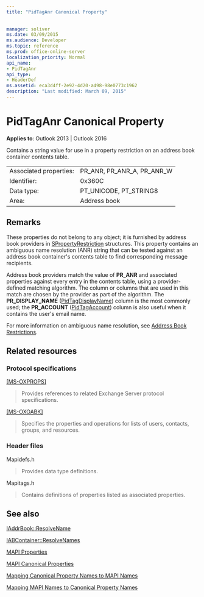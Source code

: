 ```yaml
---
title: "PidTagAnr Canonical Property"
 
 
manager: soliver
ms.date: 03/09/2015
ms.audience: Developer
ms.topic: reference
ms.prod: office-online-server
localization_priority: Normal
api_name:
- PidTagAnr
api_type:
- HeaderDef
ms.assetid: eca3d4ff-2e92-4d20-a498-98e0773c1962
description: "Last modified: March 09, 2015"
---
```


# PidTagAnr Canonical Property

  
  
**Applies to**: Outlook 2013 | Outlook 2016 
  
Contains a string value for use in a property restriction on an address book container contents table. 
  
|||
|:-----|:-----|
|Associated properties:  <br/> |PR_ANR, PR_ANR_A, PR_ANR_W  <br/> |
|Identifier:  <br/> |0x360C  <br/> |
|Data type:  <br/> |PT_UNICODE, PT_STRING8  <br/> |
|Area:  <br/> |Address book  <br/> |
   
## Remarks

These properties do not belong to any object; it is furnished by address book providers in [SPropertyRestriction](spropertyrestriction.md) structures. This property contains an ambiguous name resolution (ANR) string that can be tested against an address book container's contents table to find corresponding message recipients. 
  
Address book providers match the value of **PR_ANR** and associated properties against every entry in the contents table, using a provider-defined matching algorithm. The column or columns that are used in this match are chosen by the provider as part of the algorithm. The **PR_DISPLAY_NAME** ([PidTagDisplayName](pidtagdisplayname-canonical-property.md)) column is the most commonly used; the **PR_ACCOUNT** ([PidTagAccount](pidtagaccount-canonical-property.md)) column is also useful when it contains the user's email name. 
  
For more information on ambiguous name resolution, see [Address Book Restrictions](address-book-restrictions.md). 
  
## Related resources

### Protocol specifications

[[MS-OXPROPS]](https://msdn.microsoft.com/library/f6ab1613-aefe-447d-a49c-18217230b148%28Office.15%29.aspx)
  
> Provides references to related Exchange Server protocol specifications.
    
[[MS-OXOABK]](https://msdn.microsoft.com/library/f4cf9b4c-9232-4506-9e71-2270de217614%28Office.15%29.aspx)
  
> Specifies the properties and operations for lists of users, contacts, groups, and resources.
    
### Header files

Mapidefs.h
  
> Provides data type definitions.
    
Mapitags.h
  
> Contains definitions of properties listed as associated properties.
    
## See also



[IAddrBook::ResolveName](iaddrbook-resolvename.md)
  
[IABContainer::ResolveNames](iabcontainer-resolvenames.md)


[MAPI Properties](mapi-properties.md)
  
[MAPI Canonical Properties](mapi-canonical-properties.md)
  
[Mapping Canonical Property Names to MAPI Names](mapping-canonical-property-names-to-mapi-names.md)
  
[Mapping MAPI Names to Canonical Property Names](mapping-mapi-names-to-canonical-property-names.md)

